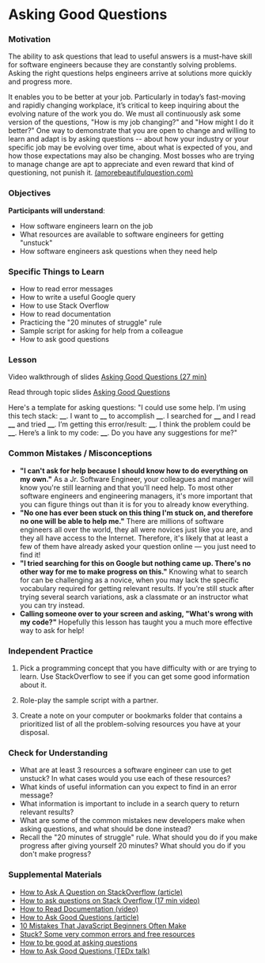 # Asking Good Questions

### Motivation

The ability to ask questions that lead to useful answers is a must-have skill for software engineers because they are constantly solving problems. Asking the right questions helps engineers arrive at solutions more quickly and progress more.

It enables you to be better at your job. Particularly in today’s fast-moving and rapidly changing workplace, it’s critical to keep inquiring about the evolving nature of the work you do. We must all continuously ask some version of the questions, "How is my job changing?" and "How might I do it better?" One way to demonstrate that you are open to change and willing to learn and adapt is by asking questions -- about how your industry or your specific job may be evolving over time, about what is expected of you, and how those expectations may also be changing. Most bosses who are trying to manage change are apt to appreciate and even reward that kind of questioning, not punish it. [(amorebeautifulquestion.com)](http://amorebeautifulquestion.com/how-it-can-help-you-to-ask-questions-at-work/)

### Objectives

**Participants will understand**:

- How software engineers learn on the job
- What resources are available to software engineers for getting "unstuck"
- How software engineers ask questions when they need help

### Specific Things to Learn

- How to read error messages
- How to write a useful Google query
- How to use Stack Overflow
- How to read documentation
- Practicing the "20 minutes of struggle" rule
- Sample script for asking for help from a colleague
- How to ask good questions

### Lesson

Video walkthrough of slides [Asking Good Questions (27 min)](https://drive.google.com/file/d/1MS3b1Jbtui-gVtT5z8xOM6I8a1b0jG3v/view?usp=sharing)

Read through topic slides [Asking Good Questions](https://docs.google.com/presentation/d/1O45nkq2bZX4ZDenmmA1lJ3iTvI80RXiPuOX2w__6Ykw/edit?usp=sharing)

Here's a template for asking questions: "I could use some help. I’m using this tech stack: **\_\_**. I want to **\_\_** to accomplish **\_\_**. I searched for **\_\_** and I read **\_\_** and tried **\_\_**. I’m getting this error/result: **\_\_**. I think the problem could be **\_\_**. Here’s a link to my code: **\_\_**. Do you have any suggestions for me?"

### Common Mistakes / Misconceptions

- **"I can't ask for help because I should know how to do everything on my own."** As a Jr. Software Engineer, your colleagues and manager will know you're still learning and that you'll need help. To most other software engineers and engineering managers, it's more important that you can figure things out than it is for you to already know everything.
- **"No one has ever been stuck on this thing I'm stuck on, and therefore no one will be able to help me."** There are millions of software engineers all over the world, they all were novices just like you are, and they all have access to the Internet. Therefore, it's likely that at least a few of them have already asked your question online — you just need to find it!
- **"I tried searching for this on Google but nothing came up. There's no other way for me to make progress on this."** Knowing what to search for can be challenging as a novice, when you may lack the specific vocabulary required for getting relevant results. If you're still stuck after trying several search variations, ask a classmate or an instructor what you can try instead.
- **Calling someone over to your screen and asking, "What's wrong with my code?"** Hopefully this lesson has taught you a much more effective way to ask for help!

### Independent Practice

1. Pick a programming concept that you have difficulty with or are trying to learn. Use StackOverflow to see if you can get some good information about it.

2. Role-play the sample script with a partner.

3. Create a note on your computer or bookmarks folder that contains a prioritized list of all the problem-solving resources you have at your disposal.

### Check for Understanding

- What are at least 3 resources a software engineer can use to get unstuck?
  In what cases would you use each of these resources?
- What kinds of useful information can you expect to find in an error message?
- What information is important to include in a search query to return relevant results?
- What are some of the common mistakes new developers make when asking questions,
  and what should be done instead?
- Recall the "20 minutes of struggle" rule.
  What should you do if you make progress after giving yourself 20 minutes?
  What should you do if you don't make progress?

### Supplemental Materials

- [How to Ask A Question on StackOverflow (article)](https://www.wikihow.com/Ask-a-Question-on-Stack-Overflow)
- [How to ask questions on Stack Overflow (17 min video)](https://youtu.be/mmtRsDg3T5Q)
- [How to Read Documentation (video)](https://www.youtube.com/watch?v=E7fDz2Gm0mI)
- [How to Ask Good Questions (article)](https://jvns.ca/blog/good-questions/)
- [10 Mistakes That JavaScript Beginners Often Make](https://tutorialzine.com/2014/04/10-mistakes-javascript-beginners-make)
- [Stuck? Some very common errors and free resources](https://docs.google.com/document/d/10KGXQRH0wjWz0MpMvmXbHtk3Z1_I_Fmo7yUOR_veJWA/edit?usp=sharing)
- [How to be good at asking questions](http://www.lifehack.org/articles/communication/how-amazingly-good-asking-questions.html)
- [How to Ask Good Questions (TEDx talk)](https://www.youtube.com/watch?v=PkcHstP6Ht0)
